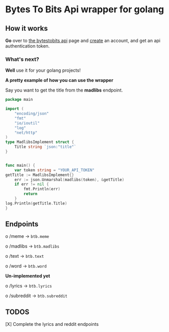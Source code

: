 # Bytes To Bits Api wrapper for golang

## How it works

**Go** over to [the bytestobits api](api.bytestobits.dev/) page and [create](api.bytestobits.dev/account) an account, and get an api authentication token.

### What's next?
**Well** use it for your golang projects!

**A pretty example of how you can use the wrapper**

Say you want to get the title from the **madlibs** endpoint.
```go
package main

import (
	"encoding/json"
	"fmt"
	"io/ioutil"
	"log"
	"net/http"
)
type MadlibsImplement struct {
	Title string `json:"title"`
}


func main() {
	var token string = "YOUR_API_TOKEN"
getTitle := MadlibsImplement{}
	err := json.Unmarshal(madlibs(token), &getTitle)
	if err != nil {
		fmt.Println(err)
		return
	}
log.Println(getTitle.Title)
}
```
## Endpoints
o /meme -> `btb.meme`

o /madlibs -> `btb.madlibs`

o /text -> `btb.text`

o /word -> `btb.word`


**Un-implemented yet**

o /lyrics -> `btb.lyrics`

o /subreddit -> `btb.subreddit`

## TODOS

[X] Complete the lyrics and reddit endpoints
